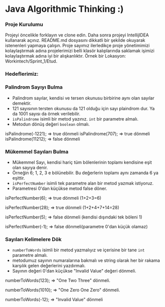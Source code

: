 # Java Algorithmic Thinking :)

### Proje Kurulumu

Projeyi öncelikle forklayın ve clone edin.
Daha sonra projeyi IntellijIDEA kullanarak açınız. README.md dosyasını dikkatli bir şekilde okuyarak istenenleri yapmaya
çalışın.
Proje sayımız ilerledikçe proje yönetimimizi kolaylaştırmak adına projelerimizi belli klasör kalıplarında saklamak
işimizi kolaylaştırmak adına iyi bir alışkanlıktır.
Örnek bir Lokasyon: Workintech/Sprint_1/Etud.

### Hedeflerimiz:

### Palindrom Sayıyı Bulma

* Palindrom sayılar, kendisi ve tersen okunusu birbirine aynı olan sayılar demektir.
* 121 sayısının tersten okunusu da 121 olduğu için sayı plaindrom dur. Ya da 1001 sayısı da örnek verilebilir.
* ```isPalindrome``` isimli bir metod yazınız. ```int``` bir parametre almalı.
* Metodun dönüş değeri ```boolean``` olmalı.

isPalindrome(-1221); => true dönmeli
isPalindrome(707); => true dönmeli
isPalindrome(11212); => false dönmeli

### Mükemmel Sayıları Bulma

* Mükemmel Sayı, kendisi hariç tüm bölenlerinin toplamı kendisine eşit olan sayıya denir.
* Örneğin 6; 1, 2, 3 e bölünebilir. Bu değerlerin toplamı aynı zamanda 6 ya eşittir.
* ```isPerfectNumber``` isimli tek parametre alan bir metod yazmak istiyoruz.
* Parametresi 0'dan küçükse metod false döner.

isPerfectNumber(6); => true dönmeli (1+2+3=6)

isPerfectNumber(28); => true dönmeli (1+2+4+7+14=28)

isPerfectNumber(5); => false dönmeli (kendisi dışındaki tek böleni 1)

isPerfectNumber(-1); => false dönmeli(parametre 0'dan küçük olamaz)

### Sayıları Kelimelere Dök

* ```numberToWords``` isimli bir metod yazmalıyız ve içerisine bir tane ```int``` parametre almalı.
* metodumuz sayının numaralarına bakmalı ve string olarak her bir rakama karşılık gelen değerlerini yazdırmalı.
* Sayının değeri 0'dan küçükse "Invalid Value" değeri dönmeli.

numberToWords(123); => "One Two Three" dönmeli.

numberToWords(1010); => "One Zero One Zero" dönmeli.

numberToWords(-12); => "Invalid Value" dönmeli


